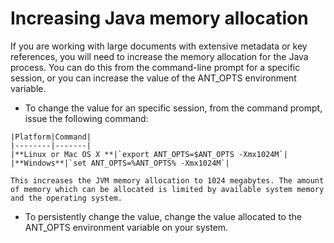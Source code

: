 # Increasing Java memory allocation

If you are working with large documents with extensive metadata or key references, you will need to increase the memory allocation for the Java process. You can do this from the command-line prompt for a specific session, or you can increase the value of the ANT\_OPTS environment variable.

-    To change the value for an specific session, from the command prompt, issue the following command: 

    |Platform|Command|
    |--------|-------|
    |**Linux or Mac OS X **|`export ANT_OPTS=$ANT_OPTS -Xmx1024M`|
    |**Windows**|`set ANT_OPTS=%ANT_OPTS% -Xmx1024M`|

    This increases the JVM memory allocation to 1024 megabytes. The amount of memory which can be allocated is limited by available system memory and the operating system.

-    To persistently change the value, change the value allocated to the ANT\_OPTS environment variable on your system. 

